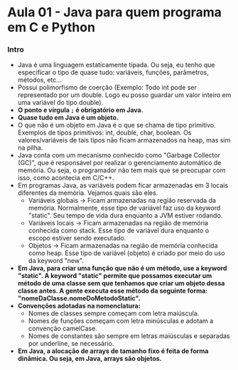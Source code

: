 # Aula 01 - Java para quem programa em C e Python

### Intro
* Java é uma linguagem estaticamente tipada. Ou seja, eu tenho que especificar o tipo de quase tudo: variáveis, funções, parâmetros, métodos, etc...
* Possui polimorfismo de coerção (Exemplo: Todo int pode ser representado por um double. Logo eu posso guardar um valor inteiro em uma variável do tipo double).
* __O ponto e vírgula ```;``` é obrigatório em Java.__
* __Quase tudo em Java é um objeto.__
* O que não é um objeto em Java é o que se chama de tipo primitivo. Exemplos de tipos primitivos: int, double, char, boolean. Os valores/variáveis de tais tipos não ficam armazenados na heap, mas sim na pilha.
* Java conta com um mecanismo conhecido como "Garbage Collector (GC)", que é responsável por realizar o gerenciamento automático de memória. Ou seja, o programador não tem mais que se preocupar com isso, como acontecia em C/C++.
* Em programas Java, as variáveis podem ficar armazenadas em 3 locais diferentes da memória. Vejamos quais são eles.
  * Variáveis globais -> Ficam armazenadas na região reservada da memória. Normalmente, esse tipo de variável faz uso da keyword "static". Seu tempo de vida dura enquanto a JVM estiver rodando.
  * Variáveis locais -> Ficam armazenadas na região de memória conhecida como stack. Esse tipo de variável dura enquanto o escopo estiver sendo executado. 
  * Objetos -> Ficam armazenadas na região de memória conhecida como heap. Esse tipo de variável (objeto) é criado por meio do uso da keyword "new".
* __Em Java, para criar uma função que não é um método, use a keyword "static". A keyword "static" permite que possamos executar um método de uma classe sem que tenhamos que criar um objeto dessa classe antes. A gente executa esse método da seguinte forma: "nomeDaClasse.nomeDoMetodoStatic".__
* __Convenções adotadas na nomenclatura:__
  * Nomes de classes sempre começam com letra maiúscula.
  * Nomes de funções começam com letra minúsculas e adotam a convenção camelCase.
  * Nomes de constantes são sempre em letras maiúsculas e separadas por underline, se necessário.
* __Em Java, a alocação de arrays de tamanho fixo é feita de forma dinâmica. Ou seja, em Java, arrays são objetos.__

